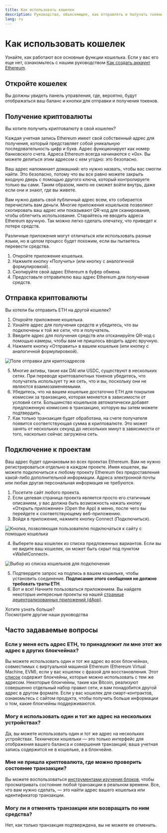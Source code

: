 ```yaml
---
title: Как использовать кошелек
description: Руководство, объясняющее, как отправлять и получать токены, а также подключаться к проектам Web3.
lang: ru
---
```


# Как использовать кошелек

Узнайте, как работают все основные функции кошелька. Если у вас его еще нет, ознакомьтесь с нашим руководством [Как создать аккаунт Ethereum](/guides/how-to-create-an-ethereum-account/).

## Откройте кошелек

Вы должны увидеть панель управления, где, вероятно, будут отображаться ваш баланс и кнопки для отправки и получения токенов.

## Получение криптовалюты

Вы хотите получить криптовалюту в свой кошелек?

Каждая учетная запись Ethereum имеет свой собственный адрес для получения, который представляет собой уникальную последовательность цифр и букв. Адрес функционирует как номер банковского счета. Адреса Ethereum всегда начинаются с «0x». Вы можете делиться этим адресом с кем угодно: это безопасно.

Ваш адрес напоминает домашний: его нужно назвать, чтобы вас смогли найти. Это безопасно, потому что вы все равно можете закрыть входную дверь с помощью другого ключа, который контролируете только вы сами. Таким образом, никто не сможет войти внутрь, даже если они и знают, где вы живете.

Вам нужно давать свой публичный адрес всем, кто собирается перечислить вам деньги. Многие приложения кошельков позволяют скопировать ваш адрес или показывают QR-код для сканирования, чтобы облегчить использование. Старайтесь не вводить адреса Ethereum вручную. Так можно легко сделать опечатку, что приведет к потере средств.

Различные приложения могут отличаться или использовать разные языки, но в целом процесс будет похожим, если вы пытаетесь перевести средства.

1. Откройте приложение кошелька.
2. Нажмите кнопку «Получить» (или кнопку с аналогичной формулировкой).
3. Скопируйте свой адрес Ethereum в буфер обмена.
4. Предоставьте отправителю ваш адрес Ethereum для получения средств.

## Отправка криптовалюты

Вы хотели бы отправить ETH на другой кошелек?

1. Откройте приложение кошелька.
2. Узнайте адрес для получения средств и убедитесь, что вы подключены к той же сети, что и получатель.
3. Введите адрес для получения средств или отсканируйте QR-код с помощью камеры, чтобы вам не пришлось вводить адрес вручную.
4. Нажмите кнопку «Отправить» в вашем кошельке (или кнопку с аналогичной формулировкой).

![Поле отправки для криптоадресов](./send.png)
<br/>

5. Многие активы, такие как DAI или USDC, существуют в нескольких сетях. При переводе криптовалютных токенов убедитесь, что получатель использует ту же сеть, что и вы, поскольку они не являются взаимозаменяемыми.
6. Убедитесь, что на вашем кошельке достаточно ETH для покрытия комиссии за транзакцию, которая меняется в зависимости от условий сети. Большинство кошельков автоматически добавят предложенную комиссию в транзакцию, которую вы затем можете подтвердить.
7. Как только транзакция будет обработана, на счете получателя появится соответствующая сумма в криптовалюте. Это может занять от нескольких секунд до нескольких минут в зависимости от того, насколько сейчас загружена сеть.

## Подключение к проектам

Ваш адрес будет одинаковым во всех проектах Ethereum. Вам не нужно регистрироваться отдельно в каждом проекте. Имея кошелек, вы можете подключиться к любому проекту Ethereum без предоставления какой-либо дополнительной информации. Адреса электронной почты или любая другая персональная информация не требуются.

1. Посетите сайт любого проекта.
2. Если целевая страница проекта является просто его статичным описанием, у вас должна быть возможность нажать кнопку «Открыть приложение» (Open the App) в меню, после чего вы перейдете к соответствующему веб-приложению.
3. Войдя в приложение, нажмите кнопку Connect (Подключиться).

![Кнопка, позволяющая пользователю подключаться к сайту с помощью кошелька](./connect1.png)

4. Выберете ваш кошелек из списка предложенных вариантов. Если вы не видите ваш кошелек, он может быть скрыт под пунктом «WalletConnect».

![Выбор из списка кошельков для подключения](./connect2.png)

5. Подтвердите запрос на подпись в вашем кошельке, чтобы установить соединение. **Подписание этого сообщения не должно требовать траты ЕТН**.
6. Вот и все! Начните пользоваться приложением. Вы найдете некоторые интересные проекты на нашей [странице децентрализованных приложений (dApp)](/dapps/#explore). <br />

<Alert variant="update">
<Emoji text=":eyes:" className="text-4xl"/>
<AlertContent className="justify-between flex-row items-center">
  <div>Хотите узнать больше?</div>
  <ButtonLink href="/guides/">
    Посмотрите другие наши руководства
  </ButtonLink>
</AlertContent>
</Alert>

## Часто задаваемые вопросы

### Если у меня есть адрес ETH, то принадлежит ли мне этот же адрес в других блокчейнах?

Вы можете использовать один и тот же адрес во всех блокчейнах, совместимых с виртуальной машиной Ethereum (Ethereum Virtual Machine, EVM), если у вас кошелек с фразой для восстановления. Этот [список](https://chainlist.org/) содержит блокчейны, которые можно использовать с тем же адресом. Некоторые блокчейны, такие как Bitcoin, реализуют совершенно отдельный набор правил сети, и вам понадобится другой адрес в другом формате. Если у вас кошелек для смарт-контрактов, ознакомьтесь с сайтом продукта, чтобы получить больше информации о том, какие блокчейны поддерживаются.

### Могу я использовать один и тот же адрес на нескольких устройствах?

Да, вы можете использовать один и тот же адрес на нескольких устройствах. Технически кошельки — это только интерфейс для отображения вашего баланса и совершения транзакций; ваша учетная запись содержится не в кошельке, а в блокчейне.

### Мне не пришла криптовалюта, где можно проверить состояние транзакции?

Вы можете воспользоваться [инструментами изучения блоков](/developers/docs/data-and-analytics/block-explorers/), чтобы просматривать состояние любой транзакции в реальном времени. Все, что вам нужно сделать, — это найти адрес вашего кошелька или идентификатор транзакции.

### Могу ли я отменять транзакции или возвращать по ним средства?

Нет, как только транзакция подтверждена, вы не можете ее отменить.
